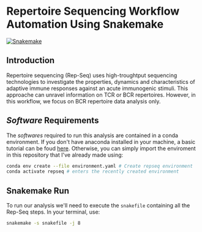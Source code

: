 # Repertoire Sequencing Workflow Automation Using Snakemake
[![Snakemake](https://img.shields.io/badge/snakemake-≥6.1.0-brightgreen.svg)](https://snakemake.github.io)
## Introduction
Repertoire sequencing (Rep-Seq) uses high-troughtput sequencing technologies to investigate the properties, dynamics and characteristics of adaptive immune responses against an acute immunogenic stimuli. This approache can unravel information on TCR or BCR repertoires. However, in this workflow, we focus on BCR repertoire data analysis only. 
## *Software* Requirements 
The *softwares* required to run this analysis are contained in a conda environment. If you don't have anaconda installed in your machine, a basic tutorial can be foud [here](https://www.digitalocean.com/community/tutorials/how-to-install-the-anaconda-python-distribution-on-ubuntu-20-04). Otherwise, you can simply import the enviroment in this repository that I've already made using:
```sh
conda env create --file environment.yaml # Create repseq environment
conda activate repseq # enters the recently created environment
```
## Snakemake Run
To run our analysis we'll need to execute the ```snakefile``` containing all the Rep-Seq steps. In your terminal, use:
```sh
snakemake -s snakefile -j 8
```